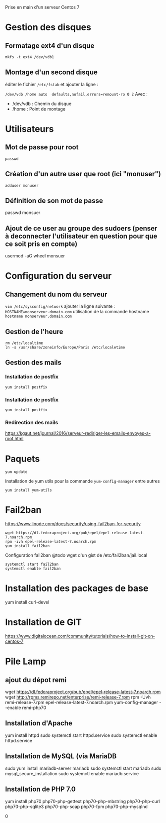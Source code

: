 Prise en main d'un serveur Centos 7

# Gestion des disques
## Formatage ext4 d'un disque
`mkfs -t ext4 /dev/vdb1`

## Montage d'un second disque
éditer le fichier `/etc/fstab` et ajouter la ligne : 

`/dev/vdb /home auto  defaults,nofail,errors=remount-ro 0 2`
Avec : 
  - /dev/vdb : Chemin du disque
  - /home : Point de montage

# Utilisateurs

## Mot de passe pour root
`passwd`

## Création d'un autre user que root (ici "monuser")
`adduser monuser`

## Définition de son mot de passe
passwd monsuer

## Ajout de ce user au groupe des sudoers (penser à deconnecter l'utilisateur en question pour que ce soit pris en compte)
usermod -aG wheel monsuer

# Configuration du serveur

## Changement du nom du serveur
`vim /etc/sysconfig/network`
ajouter la ligne suivante :
`HOSTNAME=monserveur.domain.com`
utilisation de la commande hostname
`hostname monserveur.domain.com`

## Gestion de l'heure
```
rm /etc/localtime
ln -s /usr/share/zoneinfo/Europe/Paris /etc/localetime
```
## Gestion des mails
### Installation de postfix
`yum install postfix`
### Installation de postfix
`yum install postfix`
### Redirection des mails
https://kgaut.net/journal/2016/serveur-rediriger-les-emails-envoyes-a-root.html



# Paquets
`yum update`

Installation de yum utils pour la commande `yum-config-manager` entre autres

`yum install yum-utils`

# Fail2ban
https://www.linode.com/docs/security/using-fail2ban-for-security
```
wget https://dl.fedoraproject.org/pub/epel/epel-release-latest-7.noarch.rpm
rpm -ivh epel-release-latest-7.noarch.rpm
yum install fail2ban
```

Configuration fail2ban
@todo wget d'un gist de /etc/fail2ban/jail.local

```
systemctl start fail2ban
systemctl enable fail2ban
```

# Installation des packages de base 
yum install curl-devel

# Installation de GIT
https://www.digitalocean.com/community/tutorials/how-to-install-git-on-centos-7

# Pile Lamp
## ajout du dépot remi
wget https://dl.fedoraproject.org/pub/epel/epel-release-latest-7.noarch.rpm
wget http://rpms.remirepo.net/enterprise/remi-release-7.rpm
rpm -Uvh remi-release-7.rpm epel-release-latest-7.noarch.rpm
yum-config-manager --enable remi-php70

## Installation d'Apache
yum install httpd
sudo systemctl start httpd.service
sudo systemctl enable httpd.service

## Installation de MySQL (via MariaDB
sudo yum install mariadb-server mariadb
sudo systemctl start mariadb
sudo mysql_secure_installation
sudo systemctl enable mariadb.service

## Installation de PHP 7.0
yum install php70 php70-php-gettext php70-php-mbstring php70-php-curl php70-php-sqlite3 php70-php-soap php70-fpm php70-php-mysqlnd

0
